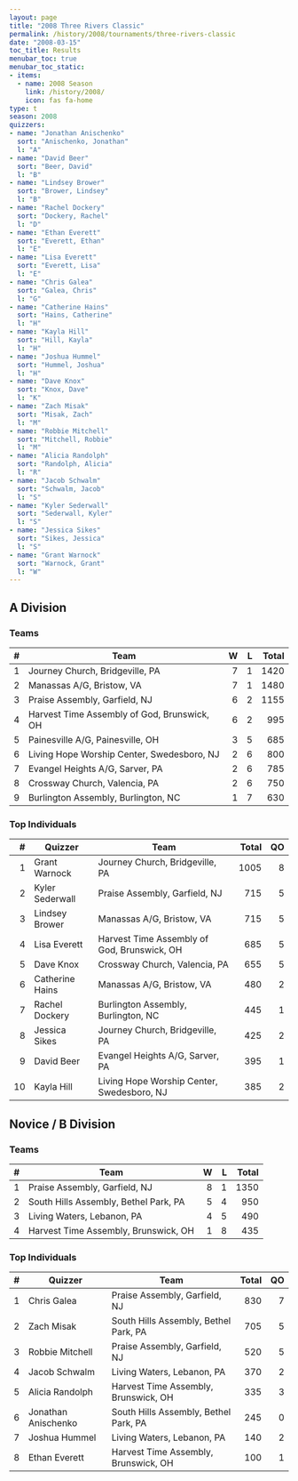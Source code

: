 ```yaml
---
layout: page
title: "2008 Three Rivers Classic"
permalink: /history/2008/tournaments/three-rivers-classic
date: "2008-03-15"
toc_title: Results
menubar_toc: true
menubar_toc_static:
- items:
  - name: 2008 Season
    link: /history/2008/
    icon: fas fa-home
type: t
season: 2008
quizzers:
- name: "Jonathan Anischenko"
  sort: "Anischenko, Jonathan"
  l: "A"
- name: "David Beer"
  sort: "Beer, David"
  l: "B"
- name: "Lindsey Brower"
  sort: "Brower, Lindsey"
  l: "B"
- name: "Rachel Dockery"
  sort: "Dockery, Rachel"
  l: "D"
- name: "Ethan Everett"
  sort: "Everett, Ethan"
  l: "E"
- name: "Lisa Everett"
  sort: "Everett, Lisa"
  l: "E"
- name: "Chris Galea"
  sort: "Galea, Chris"
  l: "G"
- name: "Catherine Hains"
  sort: "Hains, Catherine"
  l: "H"
- name: "Kayla Hill"
  sort: "Hill, Kayla"
  l: "H"
- name: "Joshua Hummel"
  sort: "Hummel, Joshua"
  l: "H"
- name: "Dave Knox"
  sort: "Knox, Dave"
  l: "K"
- name: "Zach Misak"
  sort: "Misak, Zach"
  l: "M"
- name: "Robbie Mitchell"
  sort: "Mitchell, Robbie"
  l: "M"
- name: "Alicia Randolph"
  sort: "Randolph, Alicia"
  l: "R"
- name: "Jacob Schwalm"
  sort: "Schwalm, Jacob"
  l: "S"
- name: "Kyler Sederwall"
  sort: "Sederwall, Kyler"
  l: "S"
- name: "Jessica Sikes"
  sort: "Sikes, Jessica"
  l: "S"
- name: "Grant Warnock"
  sort: "Warnock, Grant"
  l: "W"
---
```


## A Division

### Teams

|    # | Team                                        |    W |    L | Total |
| ---: | ------------------------------------------- | ---: | ---: | ----: |
|    1 | Journey Church, Bridgeville, PA             |    7 |    1 |  1420 |
|    2 | Manassas A/G, Bristow, VA                   |    7 |    1 |  1480 |
|    3 | Praise Assembly, Garfield, NJ               |    6 |    2 |  1155 |
|    4 | Harvest Time Assembly of God, Brunswick, OH |    6 |    2 |   995 |
|    5 | Painesville A/G, Painesville, OH            |    3 |    5 |   685 |
|    6 | Living Hope Worship Center, Swedesboro, NJ  |    2 |    6 |   800 |
|    7 | Evangel Heights A/G, Sarver, PA             |    2 |    6 |   785 |
|    8 | Crossway Church, Valencia, PA               |    2 |    6 |   750 |
|    9 | Burlington Assembly, Burlington, NC         |    1 |    7 |   630 |

### Top Individuals

|    # | Quizzer         | Team                                        | Total |   QO |
| ---: | --------------- | ------------------------------------------- | ----: | ---: |
|    1 | Grant Warnock   | Journey Church, Bridgeville, PA             |  1005 |    8 |
|    2 | Kyler Sederwall | Praise Assembly, Garfield, NJ               |   715 |    5 |
|    3 | Lindsey Brower  | Manassas A/G, Bristow, VA                   |   715 |    5 |
|    4 | Lisa Everett    | Harvest Time Assembly of God, Brunswick, OH |   685 |    5 |
|    5 | Dave Knox       | Crossway Church, Valencia, PA               |   655 |    5 |
|    6 | Catherine Hains | Manassas A/G, Bristow, VA                   |   480 |    2 |
|    7 | Rachel Dockery  | Burlington Assembly, Burlington, NC         |   445 |    1 |
|    8 | Jessica Sikes   | Journey Church, Bridgeville, PA             |   425 |    2 |
|    9 | David Beer      | Evangel Heights A/G, Sarver, PA             |   395 |    1 |
|   10 | Kayla Hill      | Living Hope Worship Center, Swedesboro, NJ  |   385 |    2 |

## Novice / B Division

### Teams

|    # | Team                                  |    W |    L | Total |
| ---: | ------------------------------------- | ---: | ---: | ----: |
|    1 | Praise Assembly, Garfield, NJ         |    8 |    1 |  1350 |
|    2 | South Hills Assembly, Bethel Park, PA |    5 |    4 |   950 |
|    3 | Living Waters, Lebanon, PA            |    4 |    5 |   490 |
|    4 | Harvest Time Assembly, Brunswick, OH  |    1 |    8 |   435 |

### Top Individuals

|    # | Quizzer             | Team                                  | Total |   QO |
| ---: | ------------------- | ------------------------------------- | ----: | ---: |
|    1 | Chris Galea         | Praise Assembly, Garfield, NJ         |   830 |    7 |
|    2 | Zach Misak          | South Hills Assembly, Bethel Park, PA |   705 |    5 |
|    3 | Robbie Mitchell     | Praise Assembly, Garfield, NJ         |   520 |    5 |
|    4 | Jacob Schwalm       | Living Waters, Lebanon, PA            |   370 |    2 |
|    5 | Alicia Randolph     | Harvest Time Assembly, Brunswick, OH  |   335 |    3 |
|    6 | Jonathan Anischenko | South Hills Assembly, Bethel Park, PA |   245 |    0 |
|    7 | Joshua Hummel       | Living Waters, Lebanon, PA            |   140 |    2 |
|    8 | Ethan Everett       | Harvest Time Assembly, Brunswick, OH  |   100 |    1 |